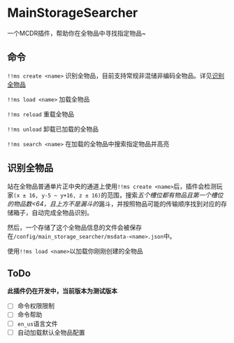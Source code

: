 # MainStorageSearcher

一个MCDR插件，帮助你在全物品中寻找指定物品~

## 命令

`!!ms create <name>` 识别全物品，目前支持常规非混储非编码全物品。详见[识别全物品](#识别全物品)

`!!ms load <name>` 加载全物品

`!!ms reload` 重载全物品

`!!ms unload` 卸载已加载的全物品

`!!ms search <name>` 在加载的全物品中搜索指定物品并高亮

## 识别全物品

站在全物品普通单片正中央的通道上使用`!!ms create <name>`后，插件会检测玩家`(x ± 16, y-5 ~ y+16, z ± 16)`的范围，搜索*五个槽位都有物品且第一个槽位的物品数<64，且上方不是漏斗的*漏斗，并按照物品可能的传输顺序找到对应的存储箱子，自动完成全物品识别。

然后，一个存储了这个全物品信息的文件会被保存在`/config/main_storage_searcher/msdata-<name>.json`中。

使用`!!ms load <name>`以加载你刚刚创建的全物品

## ToDo

**此插件仍在开发中，当前版本为测试版本**

- [ ] 命令权限限制
- [ ] 命令帮助
- [ ] `en_us`语言文件
- [ ] 自动加载默认全物品配置